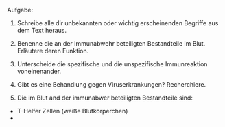 Aufgabe:

1. Schreibe alle dir unbekannten oder wichtig erscheinenden Begriffe aus dem
Text heraus.

2. Benenne die an der Immunabwehr beteiligten Bestandteile im Blut. Erläutere
deren Funktion.

3. Unterscheide die spezifische und die unspezifische Immunreaktion voneinenander.

4. Gibt es eine Behandlung gegen Viruserkrankungen? Recherchiere.

2. Die im Blut and der immunabwer beteiligten Bestandteile sind:
- T-Helfer Zellen (weiße Blutkörperchen)
- 